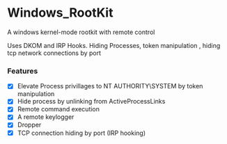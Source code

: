 # Windows_RootKit
A windows kernel-mode rootkit with remote control 

Uses DKOM and IRP Hooks.
Hiding Processes, token manipulation , hiding tcp network connections by port

### Features
- [x] Elevate Process privillages to NT AUTHORITY\SYSTEM by token manipulation
- [x] Hide process by unlinking from ActiveProcessLinks
- [x] Remote command execution
- [x] A remote keylogger
- [x] Dropper
- [x] TCP connection hiding by port (IRP hooking)
